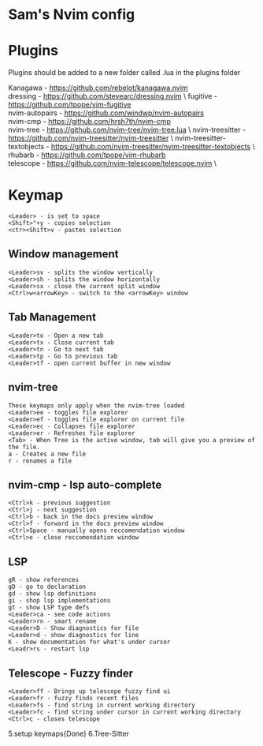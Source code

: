 # Sam's Nvim config

# Plugins
Plugins should be added to a new folder called <plugin-name>.lua in the plugins folder

Kanagawa - https://github.com/rebelot/kanagawa.nvim \
dressing - https://github.com/stevearc/dressing.nvim \ 
fugitive - https://github.com/tpope/vim-fugitive \
nvim-autopairs - https://github.com/windwp/nvim-autopairs \
nvim-cmp - https://github.com/hrsh7th/nvim-cmp \
nvim-tree - https://github.com/nvim-tree/nvim-tree.lua \ 
nvim-treesitter - https://github.com/nvim-treesitter/nvim-treesitter \ 
nvim-treesitter-textobjects - https://github.com/nvim-treesitter/nvim-treesitter-textobjects \ 
rhubarb - https://github.com/tpope/vim-rhubarb \
telescope - https://github.com/nvim-telescope/telescope.nvim \



# Keymap
```
<Leader> - is set to space
<Shift>"+y - copies selection
<ctr><Shift>v - pastes selection
```
## Window management
```
<Leader>sv - splits the window vertically
<Leader>sh - splits the window horizontally
<Leader>sx - close the current split window
<Ctrl>w<arrowKey> - switch to the <arrowKey> window
```
## Tab Management
```
<Leader>to - Open a new tab
<Leader>tx - Close current tab
<Leader>tn - Go to next tab 
<Leader>tp - Go to previous tab 
<Leader>tf - open current buffer in new window
```

## nvim-tree
```
These keymaps only apply when the nvim-tree loaded
<Leader>ee - toggles file explorer
<Leader>ef - toggles file explorer on current file 
<Leader>ec - Collapses file explorer
<Leader>er - Refreshes file explorer
<Tab> - When Tree is the active window, tab will give you a preview of the file.
a - Creates a new file
r - renames a file
```
## nvim-cmp - lsp auto-complete
```
<Ctrl>k - previous suggestion
<Ctrl>j - next suggestion
<Ctrl>b - back in the docs preview window
<Ctrl>f - forward in the docs preview window
<Ctrl>Space - manually opens reccomendation window
<Ctrl>e - close reccomendation window
```

## LSP
```
gR - show references
gD - go to declaration
gd - show lsp definitions
gi - shop lsp implementations
gt - show LSP type defs
<Leader>ca - see code actions 
<Leader>rn - smart rename 
<Leader>D - Show diagnostics for file 
<Leader>d - show diagnostics for line 
K - show documentation for what's under cursor
<Leadr>rs - restart lsp
```

## Telescope - Fuzzy finder
```
<Leader>ff - Brings up telescope fuzzy find ui
<Leader>fr - fuzzy finds recent files
<Leader>fs - find string in current working directory
<Leader>fc - find string under cursor in current working directory
<Ctrl>c - closes telescope
```


5.setup keymaps{Done}
6.Tree-Sitter
